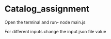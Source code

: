 ﻿# Catalog_assignment
 Open the terminal and run-
 node main.js

 For different inputs change the input.json file value
